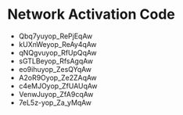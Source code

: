 # Network Activation Code
* Qbq7yuyop_RePjEqAw
* kUXnWeyop_ReAy4qAw
* qNQgvuyop_RfUpQqAw
* sGTLBeyop_RfsAgqAw
* eo9ihuyop_ZesQYqAw
* A2oR9Oyop_Ze2ZAqAw
* c4eMJOyop_ZfUAUqAw
* VenwJuyop_ZfA9cqAw
* 7eL5z-yop_Za_yMqAw